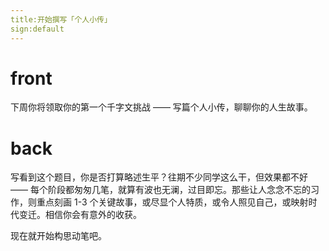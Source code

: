 ```yaml
---
title:开始撰写「个人小传」
sign:default
---
```


# front
下周你将领取你的第一个千字文挑战 —— 写篇个人小传，聊聊你的人生故事。



# back
写看到这个题目，你是否打算略述生平？往期不少同学这么干，但效果都不好 —— 每个阶段都匆匆几笔，就算有波也无澜，过目即忘。那些让人念念不忘的习作，则重点刻画 1-3 个关键故事，或尽显个人特质，或令人照见自己，或映射时代变迁。相信你会有意外的收获。

现在就开始构思动笔吧。

